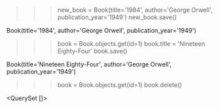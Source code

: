 <!-- CREATE -->

> > > new_book = Book(title='1984', author='George Orwell', publication_year='1949')
> > > new_book.save()

<!-- OUTPUT -->

Book(title='1984', author='George Orwell', publication_year='1949')

<!-- UPDATE -->

> > > book = Book.objects.get(id=1)
> > > book.title = 'Nineteen Eighty-Four'
> > > book.save()

<!-- OUTPUT -->

Book(title='Nineteen Eighty-Four', author='George Orwell', publication_year='1949')

<!-- DELETE -->

> > > book = Book.objects.get(id=1)
> > > book.delete()

<!-- OUTPUT -->

<QuerySet []>
